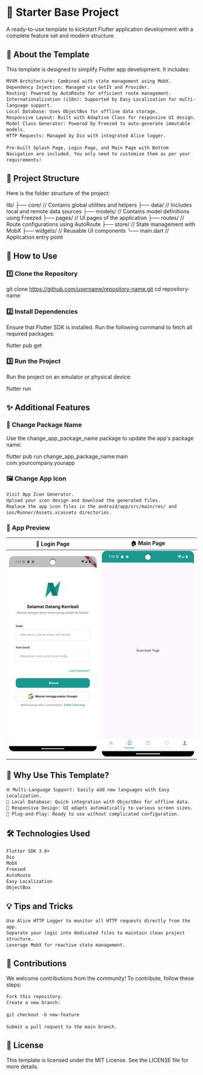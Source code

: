 # 🚀 Starter Base Project

A ready-to-use template to kickstart Flutter application development with a complete feature set and modern structure.

## 🎯  About the Template

This template is designed to simplify Flutter app development. It includes:

    MVVM Architecture: Combined with state management using MobX.
    Dependency Injection: Managed via GetIt and Provider.
    Routing: Powered by AutoRoute for efficient route management.
    Internationalization (i18n): Supported by Easy Localization for multi-language support.
    Local Database: Uses ObjectBox for offline data storage.
    Responsive Layout: Built with Adaptive Class for responsive UI design.
    Model Class Generator: Powered by Freezed to auto-generate immutable models.
    HTTP Requests: Managed by Dio with integrated Alice logger.

    Pre-built Splash Page, Login Page, and Main Page with Bottom Navigation are included. You only need to customize them as per your requirements!

## 📁 Project Structure

Here is the folder structure of the project:

lib/
├── core/            // Contains global utilities and helpers
├── data/            // Includes local and remote data sources
├── models/          // Contains model definitions using Freezed
├── pages/           // UI pages of the application
├── routes/          // Route configurations using AutoRoute
├── store/           // State management with MobX
├── widgets/         // Reusable UI components
└── main.dart        // Application entry point

## 🚧 How to Use
### 1️⃣ Clone the Repository

git clone https://github.com/username/repository-name.git
cd repository-name

### 2️⃣ Install Dependencies

Ensure that Flutter SDK is installed. Run the following command to fetch all required packages:

flutter pub get

### 3️⃣ Run the Project

Run the project on an emulator or physical device:

flutter run

## ✨ Additional Features
### 🔄 Change Package Name

Use the change_app_package_name package to update the app's package name:

flutter pub run change_app_package_name:main com.yourcompany.yourapp

### 🖼️ Change App Icon

    Visit App Icon Generator.
    Upload your icon design and download the generated files.
    Replace the app icon files in the android/app/src/main/res/ and ios/Runner/Assets.xcassets directories.

### 📸 App Preview
| 🔑 Login Page | 🏠 Main Page|
|-|-|
| ![Login Page](./screenshots/Screenshot_20241123_195446.png) | ![Main Page](./screenshots/Screenshot_20241123_195602.png) |

## 🎉 Why Use This Template?

    🌐 Multi-Language Support: Easily add new languages with Easy Localization.
    💾 Local Database: Quick integration with ObjectBox for offline data.
    📱 Responsive Design: UI adapts automatically to various screen sizes.
    🔌 Plug-and-Play: Ready to use without complicated configuration.

## 🛠️ Technologies Used

    Flutter SDK 3.0+
    Dio
    MobX
    Freezed
    AutoRoute
    Easy Localization
    ObjectBox

## 💡 Tips and Tricks

    Use Alice HTTP Logger to monitor all HTTP requests directly from the app.
    Separate your logic into dedicated files to maintain clean project structure.
    Leverage MobX for reactive state management.


## 🙌 Contributions

We welcome contributions from the community! To contribute, follow these steps:

    Fork this repository.
    Create a new branch:

    git checkout -b new-feature

    Submit a pull request to the main branch.

## 📄 License

This template is licensed under the MIT License. See the LICENSE file for more details.